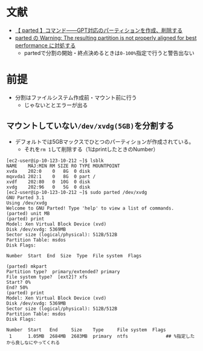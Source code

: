 # 文献
- [【 parted 】コマンド――GPT対応のパーティションを作成、削除する](https://www.atmarkit.co.jp/ait/articles/1803/08/news017.html)
- [parted の Warning: The resulting partition is not properly aligned for best performance に対処する](https://qiita.com/ktateish/items/238c03f28e8b3335f684)
  - partedで分割の開始・終点決めるときは`0-100%`指定で行うと警告出ない

# 前提
- 分割はファイルシステム作成前・マウント前に行う
  - じゃないととエラーが出る
## マウントしていない`/dev/xvdg(5GB)`を分割する
- デフォルトでは5GBマックスでひとつのパーティションが作成されている。
  - それを`rm 1`して削除する（1はprintしたときのNumber）
```
[ec2-user@ip-10-123-10-212 ~]$ lsblk
NAME    MAJ:MIN RM SIZE RO TYPE MOUNTPOINT
xvda    202:0    0   8G  0 disk
mqxvda1 202:1    0   8G  0 part /
xvdf    202:80   0  10G  0 disk
xvdg    202:96   0   5G  0 disk
[ec2-user@ip-10-123-10-212 ~]$ sudo parted /dev/xvdg
GNU Parted 3.1
Using /dev/xvdg
Welcome to GNU Parted! Type 'help' to view a list of commands.
(parted) unit MB
(parted) print
Model: Xen Virtual Block Device (xvd)
Disk /dev/xvdg: 5369MB
Sector size (logical/physical): 512B/512B
Partition Table: msdos
Disk Flags:

Number  Start  End  Size  Type  File system  Flags

(parted) mkpart
Partition type?  primary/extended? primary
File system type?  [ext2]? xfs
Start? 0%
End? 50%
(parted) print
Model: Xen Virtual Block Device (xvd)
Disk /dev/xvdg: 5369MB
Sector size (logical/physical): 512B/512B
Partition Table: msdos
Disk Flags:

Number  Start   End     Size    Type     File system  Flags
 1      1.05MB  2684MB  2683MB  primary  ntfs              ## %指定したから良しなにやってくれる
```
